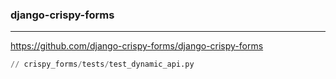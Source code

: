 ### django-crispy-forms
---
https://github.com/django-crispy-forms/django-crispy-forms


```py
// crispy_forms/tests/test_dynamic_api.py























```

```
```

```
```

